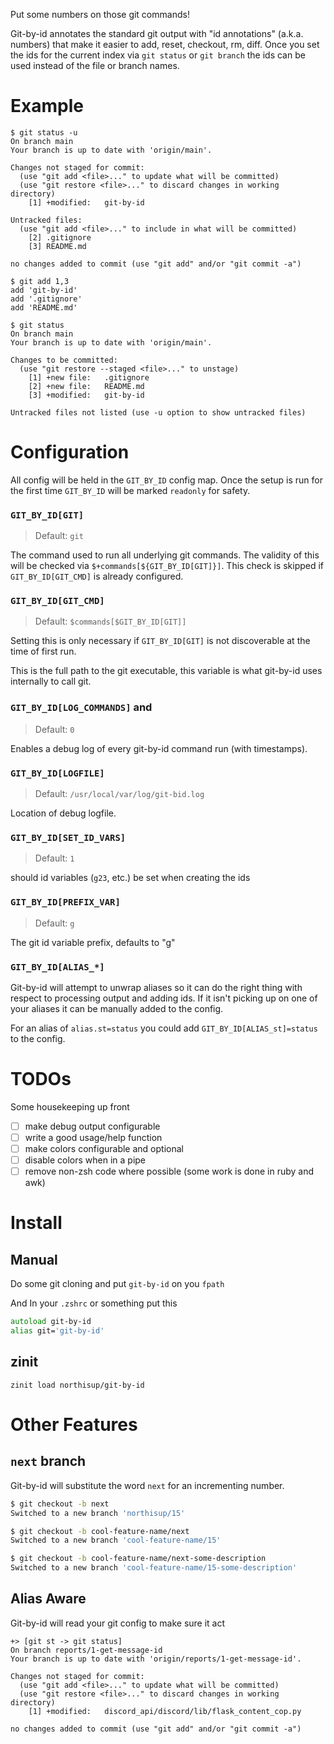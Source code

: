 Put some numbers on those git commands!

Git-by-id annotates the standard git output with "id annotations" (a.k.a. numbers) that make it easier to add, reset, checkout, rm, diff. Once you set the ids for the current index via `git status` or `git branch` the ids can be used instead of the file or branch names.

# Example



```shell
$ git status -u
On branch main
Your branch is up to date with 'origin/main'.

Changes not staged for commit:
  (use "git add <file>..." to update what will be committed)
  (use "git restore <file>..." to discard changes in working directory)
	[1] +modified:   git-by-id

Untracked files:
  (use "git add <file>..." to include in what will be committed)
	[2] .gitignore
	[3] README.md

no changes added to commit (use "git add" and/or "git commit -a")
```

```shell
$ git add 1,3
add 'git-by-id'
add '.gitignore'
add 'README.md'
```

```shell
$ git status
On branch main
Your branch is up to date with 'origin/main'.

Changes to be committed:
  (use "git restore --staged <file>..." to unstage)
	[1] +new file:   .gitignore
	[2] +new file:   README.md
	[3] +modified:   git-by-id

Untracked files not listed (use -u option to show untracked files)
```

# Configuration

All config will be held in the `GIT_BY_ID` config map. Once the setup is run for the first time `GIT_BY_ID` will be marked `readonly` for safety.

### `GIT_BY_ID[GIT]`
> Default: `git`

The command used to run all underlying git commands. The validity of this will be checked via `$+commands[${GIT_BY_ID[GIT]}]`. This check is skipped if `GIT_BY_ID[GIT_CMD]` is already configured.

### `GIT_BY_ID[GIT_CMD]`
> Default: `$commands[$GIT_BY_ID[GIT]]`

Setting this is only necessary if `GIT_BY_ID[GIT]` is not discoverable at the time of first run.

This is the full path to the git executable, this variable is what git-by-id uses internally to call git.

### `GIT_BY_ID[LOG_COMMANDS]` and 
> Default: `0`

Enables a debug log of every git-by-id command run (with timestamps).

### `GIT_BY_ID[LOGFILE]`
> Default: `/usr/local/var/log/git-bid.log`

Location of debug logfile.

### `GIT_BY_ID[SET_ID_VARS]`
> Default: `1`

should id variables (`g23`, etc.) be set when creating the ids

### `GIT_BY_ID[PREFIX_VAR]`
> Default: `g`

The git id variable prefix, defaults to "g"

### `GIT_BY_ID[ALIAS_*]`
Git-by-id will attempt to unwrap aliases so it can do the right thing with respect to processing output and adding ids. If it isn't picking up on one of your aliases it can be manually added to the config.

For an alias of `alias.st=status` you could add `GIT_BY_ID[ALIAS_st]=status` to the config.
# TODOs
Some housekeeping up front

- [ ] make debug output configurable
- [ ] write a good usage/help function
- [ ] make colors configurable and optional
- [ ] disable colors when in a pipe
- [ ] remove non-zsh code where possible (some work is done in ruby and awk)

# Install

## Manual

Do some git cloning and put `git-by-id` on you  `fpath`

And In your `.zshrc` or something put this
```zsh
autoload git-by-id
alias git='git-by-id'
```

## zinit

```shell
zinit load northisup/git-by-id
```

# Other Features

## `next` branch

Git-by-id will substitute the word `next` for an incrementing number.

```sh
$ git checkout -b next
Switched to a new branch 'northisup/15'

$ git checkout -b cool-feature-name/next
Switched to a new branch 'cool-feature-name/15'

$ git checkout -b cool-feature-name/next-some-description
Switched to a new branch 'cool-feature-name/15-some-description'
```

## Alias Aware

Git-by-id will read your git config to make sure it act
```
+> [git st -> git status]
On branch reports/1-get-message-id
Your branch is up to date with 'origin/reports/1-get-message-id'.

Changes not staged for commit:
  (use "git add <file>..." to update what will be committed)
  (use "git restore <file>..." to discard changes in working directory)
	[1] +modified:   discord_api/discord/lib/flask_content_cop.py

no changes added to commit (use "git add" and/or "git commit -a")
```
